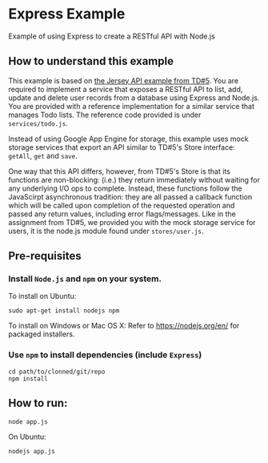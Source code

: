 # Express Example
Example of using Express to create a RESTful API with Node.js

## How to understand this example
This example is based on [the Jersey API example from TD#5](https://github.com/jking31cs/jersey-api-example). 
You are required to implement a service that exposes a RESTful API 
to list, add, update and delete user records from a database using Express and Node.js.
You are provided with a reference implementation for a similar service that manages Todo lists. 
The reference code provided is under `services/todo.js`.

Instead of using Google App Engine for storage, this example uses mock storage
services that export an API similar to TD#5's Store interface: `getAll`, `get` and `save`.

One way that this API differs, however, from TD#5's Store is that its functions
are non-blocking: (i.e.) they return immediately without waiting for any underlying I/O ops to complete.
Instead, these functions follow the JavaScirpt asynchronous tradition:
they are all passed a callback function which will be called upon completion of the requested operation
and passed any return values, including error flags/messages.
Like in the assignment from TD#5, we provided you with the mock storage service for users,
it is the node.js module found under `stores/user.js`.


## Pre-requisites
### Install `Node.js` and `npm` on your system.
To install on Ubuntu:
```
sudo apt-get install nodejs npm
```
To install on Windows or Mac OS X:
Refer to <https://nodejs.org/en/> for packaged installers.

### Use `npm` to install dependencies (include `Express`)
```
cd path/to/clonned/git/repo
npm install
```

## How to run:
```
node app.js
```
On Ubuntu:
```
nodejs app.js
```

